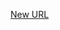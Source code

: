 



[New URL](../file-___home_harshil_Desktop_open-source_palisadoes_talawa_lib_models_chats_chat_list_tile_data_model/)


